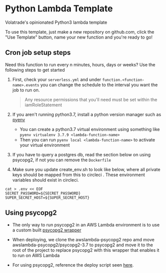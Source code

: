 # Python Lambda Template

Volatrade's opinionated Python3 lambda template

To use this template, just make a new repository on github.com, click the "Use Template" button, name your new function and you're ready to go!

## Cron job setup steps
Need this function to run every n minutes, hours, days or weeks? Use the following steps to get started

1. First, check your `serverless.yml` and under `function.<function-name>.events` you can change the schedule to the interval you want the job to run on.
    > Any resource permissions that you'll need must be set within the iamRoleStatement

1. If you aren't running python3.7, install a python version manager such as [pyenv](https://github.com/pyenv/pyenv) 
    - You can create a python3.7 virtual environment using something like `pyenv virtualenv 3.7.9 <lambda-function-name>`
    - Then you can run `pyenv local <lambda-function-name>` to activate your virtual environment

1. If you have to query a postgres db, read the section below on using psycopg2, if not you can remove the `Dockerfile`

1. Make sure you update create_env.sh to look like below, where all private keys should be mapped from this to circleci . These environment variables should exist in circleci.

```
cat > .env << EOF
SECRET_PASSWORD=${SECRET_PASSWORD}
SUPER_SECRET_HOST=${SUPER_SECRET_HOST}
```


## Using psycopg2

- The only way to run psycopg2 in an AWS Lambda environment is to use a custom built [psycopg2 wrapper](https://github.com/jkehler/awslambda-psycopg2)


- When deploying, we clone the awslambda-psycopg2 repo amd move awslambda-psycopg2/psycopg2-3.7 to psycopg2 and move it to the root of the project to replace psycopg2 with this wrapper that enables it to run on AWS Lambda

- For using psycopg2, reference the deploy script seen [here](https://github.com/VolaTrade/orderbook-importer). 


